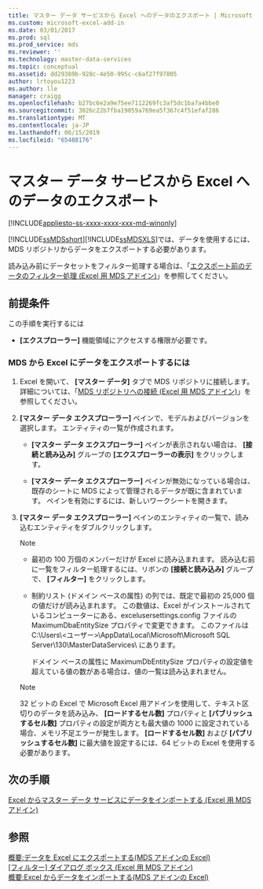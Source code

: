 ```yaml
---
title: マスター データ サービスから Excel へのデータのエクスポート | Microsoft Docs
ms.custom: microsoft-excel-add-in
ms.date: 03/01/2017
ms.prod: sql
ms.prod_service: mds
ms.reviewer: ''
ms.technology: master-data-services
ms.topic: conceptual
ms.assetid: dd29389b-928c-4e50-995c-c6af27f97805
author: lrtoyou1223
ms.author: lle
manager: craigg
ms.openlocfilehash: b27bc6e2a9e75ee7112269fc3af5dc1ba7a4bbe0
ms.sourcegitcommit: 3026c22b7fba19059a769ea5f367c4f51efaf286
ms.translationtype: MT
ms.contentlocale: ja-JP
ms.lasthandoff: 06/15/2019
ms.locfileid: "65488176"
---
```

# <a name="export-data-to-excel-from-master-data-services"></a>マスター データ サービスから Excel へのデータのエクスポート

[!INCLUDE[appliesto-ss-xxxx-xxxx-xxx-md-winonly](../../includes/appliesto-ss-xxxx-xxxx-xxx-md-winonly.md)]

  [!INCLUDE[ssMDSshort](../../includes/ssmdsshort-md.md)][!INCLUDE[ssMDSXLS](../../includes/ssmdsxls-md.md)]では、データを使用するには、MDS リポジトリからデータをエクスポートする必要があります。  
  
 読み込み前にデータセットをフィルター処理する場合は、「[エクスポート前のデータのフィルター処理 (Excel 用 MDS アドイン)](../../master-data-services/microsoft-excel-add-in/filter-data-before-exporting-mds-add-in-for-excel.md)」を参照してください。  
  
## <a name="prerequisites"></a>前提条件  
 この手順を実行するには  
  
-   **[エクスプローラー]** 機能領域にアクセスする権限が必要です。  
  
### <a name="to-export-data-from-mds-into-excel"></a>MDS から Excel にデータをエクスポートするには  
  
1.  Excel を開いて、 **[マスター データ]** タブで MDS リポジトリに接続します。 詳細については、「[MDS リポジトリへの接続 (Excel 用 MDS アドイン)](../../master-data-services/microsoft-excel-add-in/connect-to-an-mds-repository-mds-add-in-for-excel.md)」を参照してください。  
  
2.  **[マスター データ エクスプローラー]** ペインで、モデルおよびバージョンを選択します。 エンティティの一覧が作成されます。  
  
    -   **[マスター データ エクスプローラー]** ペインが表示されない場合は、 **[接続と読み込み]** グループの **[エクスプローラーの表示]** をクリックします。  
  
    -   **[マスター データ エクスプローラー]** ペインが無効になっている場合は、既存のシートに MDS によって管理されるデータが既に含まれています。 ペインを有効にするには、新しいワークシートを開きます。  
  
3.  **[マスター データ エクスプローラー]** ペインのエンティティの一覧で、読み込むエンティティをダブルクリックします。  
  
    > [!NOTE]  
    >  -   最初の 100 万個のメンバーだけが Excel に読み込まれます。 読み込む前に一覧をフィルター処理するには、リボンの **[接続と読み込み]** グループで、 **[フィルター]** をクリックします。  
    > -   制約リスト (ドメイン ベースの属性) の列では、既定で最初の 25,000 個の値だけが読み込まれます。 この数値は、Excel がインストールされているコンピューターにある、excelusersettings.config ファイルの MaximumDbaEntitySize プロパティで変更できます。 このファイルは C:\Users\\<ユーザー\>\AppData\Local\Microsoft\Microsoft SQL Server\130\MasterDataServices\\ にあります。  
    >   
    >      ドメイン ベースの属性に MaximumDbEntitySize プロパティの設定値を超えている値の数がある場合は、値の一覧は読み込まれません。  
  
    > [!NOTE]  
    >  32 ビットの Excel で Microsoft Excel 用アドインを使用して、テキスト区切りのデータを読み込み、 **[ロードするセル数]** プロパティと **[パブリッシュするセル数]** プロパティの設定が両方とも最大値の 1000 に設定されている場合、メモリ不足エラーが発生します。 **[ロードするセル数]** および **[パブリッシュするセル数]** に最大値を設定するには、64 ビットの Excel を使用する必要があります。  
  
## <a name="next-steps"></a>次の手順  
 [Excel からマスター データ サービスにデータをインポートする (Excel 用 MDS アドイン)](../../master-data-services/microsoft-excel-add-in/import-data-from-excel-to-master-data-services-mds-add-in-for-excel.md)  
  
## <a name="see-also"></a>参照  
 [概要:データを Excel にエクスポートする&#40;MDS アドインの Excel&#41;](../../master-data-services/microsoft-excel-add-in/overview-exporting-data-to-excel-mds-add-in-for-excel.md)   
 [[フィルター] ダイアログ ボックス (Excel 用 MDS アドイン)](../../master-data-services/microsoft-excel-add-in/filter-dialog-box-mds-add-in-for-excel.md)   
 [概要:Excel からデータをインポートする&#40;MDS アドインの Excel&#41;](../../master-data-services/microsoft-excel-add-in/overview-importing-data-from-excel-mds-add-in-for-excel.md)  
  
  
